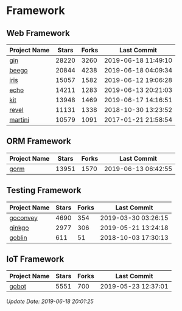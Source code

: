 # Framework

## Web Framework

| Project Name | Stars | Forks | Last Commit |
| ------------ | ----- | ----- | ----------- |
| [gin](https://github.com/gin-gonic/gin) | 28220 | 3260 | 2019-06-18 11:49:10 |
| [beego](https://github.com/astaxie/beego) | 20844 | 4238 | 2019-06-18 04:09:34 |
| [iris](https://github.com/kataras/iris) | 15057 | 1582 | 2019-06-12 19:06:28 |
| [echo](https://github.com/labstack/echo) | 14211 | 1283 | 2019-06-13 20:21:03 |
| [kit](https://github.com/go-kit/kit) | 13948 | 1469 | 2019-06-17 14:16:51 |
| [revel](https://github.com/revel/revel) | 11131 | 1338 | 2018-10-30 13:23:52 |
| [martini](https://github.com/go-martini/martini) | 10579 | 1091 | 2017-01-21 21:58:54 |

## ORM Framework

| Project Name | Stars | Forks | Last Commit |
| ------------ | ----- | ----- | ----------- |
| [gorm](https://github.com/jinzhu/gorm) | 13951 | 1570 | 2019-06-13 06:42:55 |

## Testing Framework

| Project Name | Stars | Forks | Last Commit |
| ------------ | ----- | ----- | ----------- |
| [goconvey](https://github.com/smartystreets/goconvey) | 4690 | 354 | 2019-03-30 03:26:15 |
| [ginkgo](https://github.com/onsi/ginkgo) | 2977 | 306 | 2019-05-21 13:24:18 |
| [goblin](https://github.com/franela/goblin) | 611 | 51 | 2018-10-03 17:30:13 |

## IoT Framework

| Project Name | Stars | Forks | Last Commit |
| ------------ | ----- | ----- | ----------- |
| [gobot](https://github.com/hybridgroup/gobot) | 5551 | 700 | 2019-05-23 12:37:01 |

*Update Date: 2019-06-18 20:01:25*